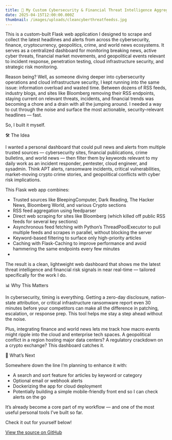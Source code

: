 ```yaml
---
title: 📡 My Custom Cybersecurity & Financial Threat Intelligence Aggregator
date: 2025-04-15T12:00:00.000Z
thumbnail: /images/uploads/cleancyberthreatfeedss.jpg
---
```

This is a custom-built Flask web application I designed to scrape and collect the latest headlines and alerts from across the cybersecurity, finance, cryptocurrency, geopolitics, crime, and world news ecosystems. It serves as a centralized dashboard for monitoring breaking news, active cyber threats, financial market movements, and geopolitical events relevant to incident response, penetration testing, cloud infrastructure security, and strategic risk monitoring.

Reason being? Well, as someone diving deeper into cybersecurity operations and cloud infrastructure security, I kept running into the same issue: information overload and wasted time. Between dozens of RSS feeds, industry blogs, and sites like Bloomberg removing their RSS endpoints, staying current on relevant threats, incidents, and financial trends was becoming a chore and a drain with all the jumping around. I needed a way to cut through the noise and surface the most actionable, security-relevant headlines — fast.

So, I built it myself.

🛠️ The Idea

I wanted a personal dashboard that could pull news and alerts from multiple trusted sources — cybersecurity sites, financial publications, crime bulletins, and world news — then filter them by keywords relevant to my daily work as an incident responder, pentester, cloud engineer, and sysadmin. Think APT alerts, ransomware incidents, critical vulnerabilities, market-moving crypto crime stories, and geopolitical conflicts with cyber risk implications.

This Flask web app combines:

* Trusted sources like BleepingComputer, Dark Reading, The Hacker News, Bloomberg World, and various Crypto sections
* RSS feed aggregation using feedparser
* Direct web scraping for sites like Bloomberg (which killed off public RSS feeds for several key sections)
* Asynchronous feed fetching with Python’s ThreadPoolExecutor to pull multiple feeds and scrapes in parallel, without blocking the server
* Keyword-based filtering to surface only high-priority articles
* Caching with Flask-Caching to improve performance and avoid hammering the same endpoints every few minutes
*

The result is a clean, lightweight web dashboard that shows me the latest threat intelligence and financial risk signals in near real-time — tailored specifically for the work I do.

📊 Why This Matters

In cybersecurity, timing is everything. Getting a zero-day disclosure, nation-state attribution, or critical infrastructure ransomware report even 30 minutes before your competitors can make all the difference in patching, escalation, or response prep. This tool helps me stay a step ahead without the noise.

Plus, integrating finance and world news lets me track how macro events might ripple into the cloud and enterprise tech spaces. A geopolitical conflict in a region hosting major data centers? A regulatory crackdown on a crypto exchange? This dashboard catches it.

🚀 What’s Next

Somewhere down the line I’m planning to enhance it with:

* A search and sort feature for articles by keyword or category
* Optional email or webhook alerts
* Dockerizing the app for cloud deployment
* Potentially building a simple mobile-friendly front end so I can check alerts on the go

It’s already become a core part of my workflow — and one of the most useful personal tools I’ve built so far.

Check it out for yourself below!

[View the source on GitHub](https://github.com/amtakeuchi/portfolio/tree/main/cyber_newsfeed_web)
